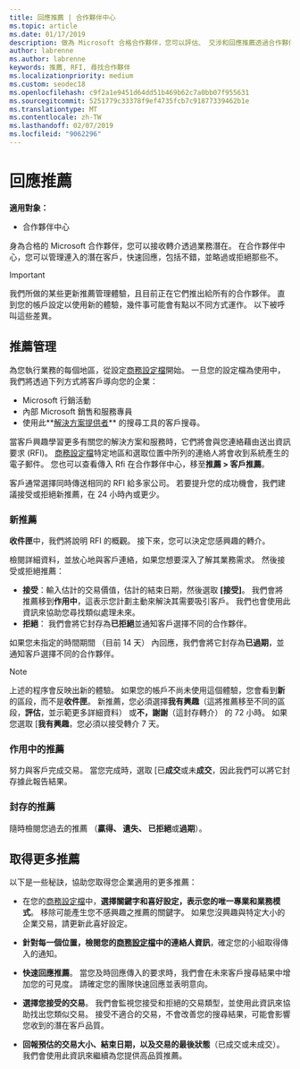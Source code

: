 ```yaml
---
title: 回應推薦 | 合作夥伴中心
ms.topic: article
ms.date: 01/17/2019
description: 做為 Microsoft 合格合作夥伴，您可以評估、 交涉和回應推薦透過合作夥伴中心。
author: labrenne
ms.author: labrenne
keywords: 推薦, RFI, 尋找合作夥伴
ms.localizationpriority: medium
ms.custom: seodec18
ms.openlocfilehash: c9f2a1e9451d64dd51b469b62c7a0bb07f955631
ms.sourcegitcommit: 5251779c33378f9ef4735fcb7c91877339462b1e
ms.translationtype: MT
ms.contentlocale: zh-TW
ms.lasthandoff: 02/07/2019
ms.locfileid: "9062296"
---
```

# <a name="responding-to-referrals"></a>回應推薦

**適用對象：**

-  合作夥伴中心

身為合格的 Microsoft 合作夥伴，您可以接收轉介透過業務潛在。 在合作夥伴中心，您可以管理連入的潛在客戶，快速回應，包括不錯，並略過或拒絕那些不。 

> [!IMPORTANT]
> 我們所做的某些更新推薦管理體驗，且目前正在它們推出給所有的合作夥伴。 直到您的帳戶設定以使用新的體驗，幾件事可能會有點以不同方式運作。 以下被呼叫這些差異。 

## <a name="referral-management"></a>推薦管理

為您執行業務的每個地區，從設定[商務設定檔](create-a-marketing-profile.md)開始。 一旦您的設定檔為使用中，我們將透過下列方式將客戶導向您的企業：

*  Microsoft 行銷活動
*  內部 Microsoft 銷售和服務專員
*  使用此**[解決方案提供者](https://www.microsoft.com/solution-providers/home)** 的搜尋工具的客戶搜尋。

當客戶興趣學習更多有關您的解決方案和服務時，它們將會與您連絡藉由送出資訊要求 (RFI)。 [商務設定檔](create-a-marketing-profile.md)特定地區和選取位置中所列的連絡人將會收到系統產生的電子郵件。 您也可以查看傳入 Rfi 在合作夥伴中心，移至**推薦 > 客戶推薦**。

客戶通常選擇同時傳送相同的 RFI 給多家公司。 若要提升您的成功機會，我們建議接受或拒絕新推薦，在 24 小時內或更少。

### <a name="new-referrals"></a>新推薦

**收件匣**中，我們將說明 RFI 的概觀。 接下來，您可以決定您感興趣的轉介。 

檢閱詳細資料，並放心地與客戶連絡，如果您想要深入了解其業務需求。 然後接受或拒絕推薦： 

*  **接受**：輸入估計的交易價值，估計的結束日期，然後選取 **\[接受\]**。 我們會將推薦移到**作用中**，這表示您計劃主動來解決其需要吸引客戶。 我們也會使用此資訊來協助您尋找類似處理未來。
*  **拒絕**： 我們會將它封存為**已拒絕**並通知客戶選擇不同的合作夥伴。

如果您未指定的時間期間 （目前 14 天） 內回應，我們會將它封存為**已過期**，並通知客戶選擇不同的合作夥伴。

> [!NOTE]
> 上述的程序會反映出新的體驗。 如果您的帳戶不尚未使用這個體驗，您會看到**新**的區段，而不是**收件匣**。 新推薦，您必須選擇**我有興趣**（這將推薦移至不同的區段，**評估**，並示範更多詳細資料） 或**不，謝謝**（這封存轉介） 的 72 小時。 如果您選取 [**我有興趣**，您必須以接受轉介 7 天。

### <a name="active-referrals"></a>作用中的推薦

努力與客戶完成交易。 當您完成時，選取 [已**成交**或未**成交**，因此我們可以將它封存據此報告結果。

### <a name="archived-referrals"></a>封存的推薦

隨時檢閱您過去的推薦 （**贏得、 遺失、 已拒絕**或**過期**）。 

## <a name="getting-more-referrals"></a>取得更多推薦

以下是一些秘訣，協助您取得您企業適用的更多推薦：

*  在您的[商務設定檔](create-a-marketing-profile.md)中，**選擇關鍵字和喜好設定，表示您的唯一專業和業務模式**。 移除可能產生您不感興趣之推薦的關鍵字。 如果您沒興趣與特定大小的企業交易，請更新此喜好設定。

*  **針對每一個位置，檢閱您的[商務設定檔](create-a-marketing-profile.md)中的連絡人資訊**，確定您的小組取得傳入的通知。

*  **快速回應推薦**。 當您及時回應傳入的要求時，我們會在未來客戶搜尋結果中增加您的可見度。 請確定您的團隊快速回應並表明意向。

*  **選擇您接受的交易**。 我們會監視您接受和拒絕的交易類型，並使用此資訊來協助找出您類似交易。 接受不適合的交易，不會改善您的搜尋結果，可能會影響您收到的潛在客戶品質。

*  **回報預估的交易大小、結束日期，以及交易的最後狀態**（已成交或未成交）。 我們會使用此資訊來繼續為您提供高品質推薦。
